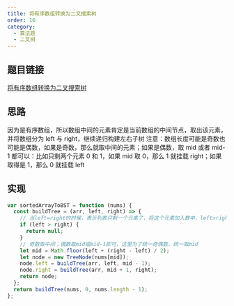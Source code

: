 ```yaml
---
title: 将有序数组转换为二叉搜索树
order: 16
category:
  - 算法题
  - 二叉树
---
```


## 题目链接

[将有序数组转换为二叉搜索树](https://leetcode.cn/problems/convert-sorted-array-to-binary-search-tree/)

## 思路

因为是有序数组，所以数组中间的元素肯定是当前数组的中间节点，取出该元素，并将数组分为 left 与 right，继续递归构建左右子树
注意：数组长度可能是奇数也可能是偶数，如果是奇数，那么就取中间的元素；如果是偶数，取 mid 或者 mid-1 都可以：比如只剩两个元素 0 和 1，如果 mid 取 0，那么 1 就挂载 right；如果取得是 1，那么 0 就挂载 left

## 实现

```js
var sortedArrayToBST = function (nums) {
  const buildTree = (arr, left, right) => {   
    // 当left=right的时候，表示列表只剩一个元素了，将这个元素加入数中，left>right就结束
    if (left > right) {
      return null;
    }
    // 奇数取中间；偶数取mid或mid-1即可，这里为了统一奇偶数，统一取mid
    let mid = Math.floor(left + (right - left) / 2);
    let node = new TreeNode(nums[mid]);
    node.left = buildTree(arr, left, mid - 1);
    node.right = buildTree(arr, mid + 1, right);
    return node;
  };
  return buildTree(nums, 0, nums.length - 1);
};
```
